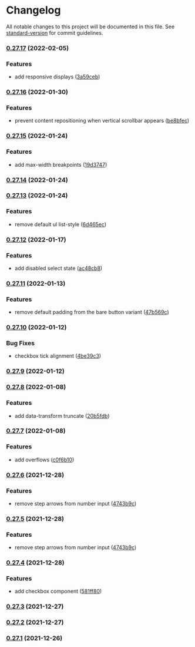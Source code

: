 # Changelog

All notable changes to this project will be documented in this file. See [standard-version](https://github.com/conventional-changelog/standard-version) for commit guidelines.

### [0.27.17](https://github.com/bgord/bgord-design/compare/v0.27.16...v0.27.17) (2022-02-05)


### Features

* add responsive displays ([3a59ceb](https://github.com/bgord/bgord-design/commit/3a59ceb708be2573ec4843d5fbc46cd7c95d698b))

### [0.27.16](https://github.com/bgord/bgord-design/compare/v0.27.15...v0.27.16) (2022-01-30)


### Features

* prevent content repositioning when vertical scrollbar appears ([be8bfec](https://github.com/bgord/bgord-design/commit/be8bfecab1273ec724892bd3c90410fcc0a0fdef))

### [0.27.15](https://github.com/bgord/bgord-design/compare/v0.27.14...v0.27.15) (2022-01-24)


### Features

* add max-width breakpoints ([19d3747](https://github.com/bgord/bgord-design/commit/19d3747ab0e884f1cd4f247891905b63525f5d1e))

### [0.27.14](https://github.com/bgord/bgord-design/compare/v0.27.13...v0.27.14) (2022-01-24)

### [0.27.13](https://github.com/bgord/bgord-design/compare/v0.27.12...v0.27.13) (2022-01-24)


### Features

* remove default ul list-style ([6d465ec](https://github.com/bgord/bgord-design/commit/6d465eccfa36c920d13cd7da9c88b763307ce4fa))

### [0.27.12](https://github.com/bgord/bgord-design/compare/v0.27.11...v0.27.12) (2022-01-17)


### Features

* add disabled select state ([ac48cb8](https://github.com/bgord/bgord-design/commit/ac48cb8ddb20f698120db14a2f1ce40002ce77ca))

### [0.27.11](https://github.com/bgord/bgord-design/compare/v0.27.10...v0.27.11) (2022-01-13)


### Features

* remove default padding from the bare button variant ([47b569c](https://github.com/bgord/bgord-design/commit/47b569c67e7737d2a6d9ac6ecd5a3c9c13cdda91))

### [0.27.10](https://github.com/bgord/bgord-design/compare/v0.27.9...v0.27.10) (2022-01-12)


### Bug Fixes

* checkbox tick alignment ([4be39c3](https://github.com/bgord/bgord-design/commit/4be39c38eaaf0893c744dec959944034e95c2e25))

### [0.27.9](https://github.com/bgord/bgord-design/compare/v0.27.8...v0.27.9) (2022-01-12)

### [0.27.8](https://github.com/bgord/bgord-design/compare/v0.27.7...v0.27.8) (2022-01-08)


### Features

* add data-transform truncate ([20b5fdb](https://github.com/bgord/bgord-design/commit/20b5fdb23149ef37ebf9bc5c9a164ab1ac8ff76f))

### [0.27.7](https://github.com/bgord/bgord-design/compare/v0.27.6...v0.27.7) (2022-01-08)


### Features

* add overflows ([c0f6b10](https://github.com/bgord/bgord-design/commit/c0f6b10654d16b70a1e7c36feebdcd09928caed4))

### [0.27.6](https://github.com/bgord/bgord-design/compare/v0.27.4...v0.27.6) (2021-12-28)


### Features

* remove step arrows from number input ([4743b9c](https://github.com/bgord/bgord-design/commit/4743b9c4075de7ae56bf9af59aae0701a85d92ce))

### [0.27.5](https://github.com/bgord/bgord-design/compare/v0.27.4...v0.27.5) (2021-12-28)


### Features

* remove step arrows from number input ([4743b9c](https://github.com/bgord/bgord-design/commit/4743b9c4075de7ae56bf9af59aae0701a85d92ce))

### [0.27.4](https://github.com/bgord/bgord-design/compare/v0.27.3...v0.27.4) (2021-12-28)


### Features

* add checkbox component ([581ff80](https://github.com/bgord/bgord-design/commit/581ff801e69549be7634684dbef42373add1284f))

### [0.27.3](https://github.com/bgord/bgord-design/compare/v0.27.2...v0.27.3) (2021-12-27)

### [0.27.2](https://github.com/bgord/bgord-design/compare/v0.27.1...v0.27.2) (2021-12-27)

### [0.27.1](https://github.com/bgord/bgord-design/compare/v0.27.0...v0.27.1) (2021-12-26)
